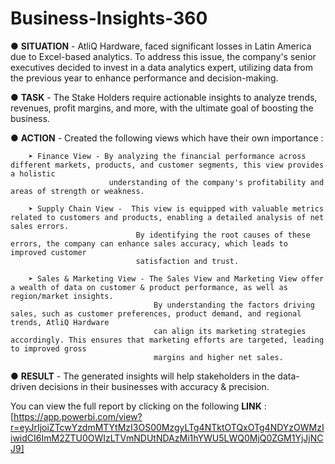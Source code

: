 # Business-Insights-360

● **SITUATION** - AtliQ Hardware, faced significant losses in Latin America due to Excel-based analytics. To address this issue, the company's senior executives decided to invest in a data analytics expert, utilizing data from the previous year to enhance performance and decision-making.

● **TASK** - The Stake Holders require actionable insights to analyze trends, revenues, profit margins, and more, with the ultimate goal of boosting the business.

● **ACTION** - Created the following views which have their own importance :
             
        ➤ Finance View - By analyzing the financial performance across different markets, products, and customer segments, this view provides a holistic 
                          understanding of the company's profitability and areas of strength or weakness.

        ➤ Supply Chain View -  This view is equipped with valuable metrics related to customers and products, enabling a detailed analysis of net sales errors.
                                By identifying the root causes of these errors, the company can enhance sales accuracy, which leads to improved customer 
                                satisfaction and trust.

        ➤ Sales & Marketing View - The Sales View and Marketing View offer a wealth of data on customer & product performance, as well as region/market insights. 
                                    By understanding the factors driving sales, such as customer preferences, product demand, and regional trends, AtliQ Hardware 
                                    can align its marketing strategies accordingly. This ensures that marketing efforts are targeted, leading to improved gross 
                                    margins and higher net sales. 


● **RESULT** - The generated insights will help stakeholders in the data-driven decisions in their businesses with accuracy & precision. 


You can view the full report by clicking on the following **LINK** :  [https://app.powerbi.com/view?r=eyJrIjoiZTcwYzdmMTYtMzI3OS00MzgyLTg4NTktOTQxOTg4NDYzOWMzIiwidCI6ImM2ZTU0OWIzLTVmNDUtNDAzMi1hYWU5LWQ0MjQ0ZGM1YjJjNCJ9]
